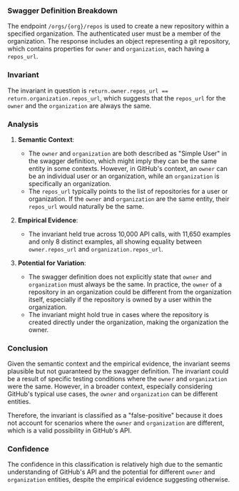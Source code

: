 ### Swagger Definition Breakdown

The endpoint `/orgs/{org}/repos` is used to create a new repository within a specified organization. The authenticated user must be a member of the organization. The response includes an object representing a git repository, which contains properties for `owner` and `organization`, each having a `repos_url`.

### Invariant

The invariant in question is `return.owner.repos_url == return.organization.repos_url`, which suggests that the `repos_url` for the `owner` and the `organization` are always the same.

### Analysis

1. **Semantic Context**: 
   - The `owner` and `organization` are both described as "Simple User" in the swagger definition, which might imply they can be the same entity in some contexts. However, in GitHub's context, an `owner` can be an individual user or an organization, while an `organization` is specifically an organization.
   - The `repos_url` typically points to the list of repositories for a user or organization. If the `owner` and `organization` are the same entity, their `repos_url` would naturally be the same.

2. **Empirical Evidence**:
   - The invariant held true across 10,000 API calls, with 11,650 examples and only 8 distinct examples, all showing equality between `owner.repos_url` and `organization.repos_url`.

3. **Potential for Variation**:
   - The swagger definition does not explicitly state that `owner` and `organization` must always be the same. In practice, the `owner` of a repository in an organization could be different from the organization itself, especially if the repository is owned by a user within the organization.
   - The invariant might hold true in cases where the repository is created directly under the organization, making the organization the owner.

### Conclusion

Given the semantic context and the empirical evidence, the invariant seems plausible but not guaranteed by the swagger definition. The invariant could be a result of specific testing conditions where the `owner` and `organization` were the same. However, in a broader context, especially considering GitHub's typical use cases, the `owner` and `organization` can be different entities.

Therefore, the invariant is classified as a "false-positive" because it does not account for scenarios where the `owner` and `organization` are different, which is a valid possibility in GitHub's API.

### Confidence

The confidence in this classification is relatively high due to the semantic understanding of GitHub's API and the potential for different `owner` and `organization` entities, despite the empirical evidence suggesting otherwise.

